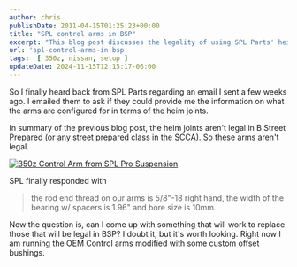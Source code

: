 ```yaml
---
author: chris
publishDate: 2011-04-15T01:25:23+00:00
title: "SPL control arms in BSP"
excerpt: "This blog post discusses the legality of using SPL Parts' heim joints in Street Prepared racing, and explores potential legal alternatives."
url: 'spl-control-arms-in-bsp'
tags:  [ 350z, nissan, setup ] 
updateDate: 2024-11-15T12:15:17-06:00
---
```


So I finally heard back from SPL Parts regarding an email I sent a few weeks ago. I emailed them to ask if they could provide me the information on what the arms are configured for in terms of the heim joints.

In summary of the previous blog post, the heim joints aren't legal in B Street Prepared (or any street prepared class in the SCCA). So these arms aren't legal.

<a href="https://www.flickr.com/photos/17726343@N00/5513796701/"><img border="0" alt="350z Control Arm from SPL Pro Suspension" src="https://static.flickr.com/5293/5513796701_f2ee5a4d25.jpg" /></a>

SPL finally responded with
  <blockquote>   the rod end thread on our arms is 5/8"-18 right hand, the width of the bearing w/ spacers is 1.96" and bore size is 10mm.</blockquote>  
Now the question is, can I come up with something that will work to replace those that will be legal in BSP? I doubt it, but it's worth looking. Right now I am running the OEM Control arms modified with some custom offset bushings.
